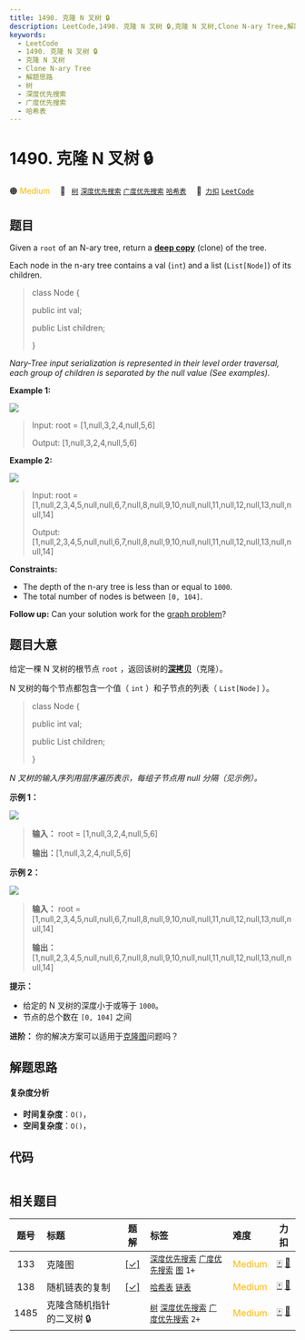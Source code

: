 ```yaml
---
title: 1490. 克隆 N 叉树 🔒
description: LeetCode,1490. 克隆 N 叉树 🔒,克隆 N 叉树,Clone N-ary Tree,解题思路,树,深度优先搜索,广度优先搜索,哈希表
keywords:
  - LeetCode
  - 1490. 克隆 N 叉树 🔒
  - 克隆 N 叉树
  - Clone N-ary Tree
  - 解题思路
  - 树
  - 深度优先搜索
  - 广度优先搜索
  - 哈希表
---
```


# 1490. 克隆 N 叉树 🔒

🟠 <font color=#ffb800>Medium</font>&emsp; 🔖&ensp; [`树`](/tag/tree.md) [`深度优先搜索`](/tag/depth-first-search.md) [`广度优先搜索`](/tag/breadth-first-search.md) [`哈希表`](/tag/hash-table.md)&emsp; 🔗&ensp;[`力扣`](https://leetcode.cn/problems/clone-n-ary-tree) [`LeetCode`](https://leetcode.com/problems/clone-n-ary-tree)

## 题目

Given a `root` of an N-ary tree, return a [**deep
copy**](https://en.wikipedia.org/wiki/Object_copying#Deep_copy) (clone) of the
tree.

Each node in the n-ary tree contains a val (`int`) and a list (`List[Node]`)
of its children.

> 
> 
> 
> 
> 
> class Node {
> 
> > 
> public int val;
> 
> > 
> public List<Node> children;
> 
> }
> 
> 

_Nary-Tree input serialization is represented in their level order traversal,
each group of children is separated by the null value (See examples)._



**Example 1:**

![](https://fastly.jsdelivr.net/gh/doocs/leetcode@main/solution/1400-1499/1490.Clone%20N-ary%20Tree/images/narytreeexample.png)

> Input: root = [1,null,3,2,4,null,5,6]
> 
> Output: [1,null,3,2,4,null,5,6]

**Example 2:**

![](https://fastly.jsdelivr.net/gh/doocs/leetcode@main/solution/1400-1499/1490.Clone%20N-ary%20Tree/images/sample_4_964.png)

> Input: root = [1,null,2,3,4,5,null,null,6,7,null,8,null,9,10,null,null,11,null,12,null,13,null,null,14]
> 
> Output: [1,null,2,3,4,5,null,null,6,7,null,8,null,9,10,null,null,11,null,12,null,13,null,null,14]

**Constraints:**

  * The depth of the n-ary tree is less than or equal to `1000`.
  * The total number of nodes is between `[0, 104]`.



**Follow up:** Can your solution work for the [graph
problem](https://leetcode.com/problems/clone-graph/)?


## 题目大意

给定一棵 N 叉树的根节点 `root`
，返回该树的[**深拷贝**](https://baike.baidu.com/item/深拷贝/22785317?fr=aladdin)（克隆）。

N 叉树的每个节点都包含一个值（ `int` ）和子节点的列表（ `List[Node]` ）。

> 
> 
> 
> 
> 
> class Node {
> 
> > 
> public int val;
> 
> > 
> public List<Node> children;
> 
> }
> 
> 

_N 叉树的输入序列用层序遍历表示，每组子节点用 null 分隔（见示例）。_



**示例 1：**

![](https://fastly.jsdelivr.net/gh/doocs/leetcode@main/solution/1400-1499/1490.Clone%20N-ary%20Tree/images/narytreeexample.png)

> 
> 
> 
> 
> 
> **输入：** root = [1,null,3,2,4,null,5,6]
> 
> **输出：**[1,null,3,2,4,null,5,6]
> 
> 

**示例 2：**

![](https://fastly.jsdelivr.net/gh/doocs/leetcode@main/solution/1400-1499/1490.Clone%20N-ary%20Tree/images/sample_4_964.png)

> 
> 
> 
> 
> 
> **输入：** root = [1,null,2,3,4,5,null,null,6,7,null,8,null,9,10,null,null,11,null,12,null,13,null,null,14]
> 
> **输出：**[1,null,2,3,4,5,null,null,6,7,null,8,null,9,10,null,null,11,null,12,null,13,null,null,14]
> 
> 



**提示：**

  * 给定的 N 叉树的深度小于或等于 `1000`。
  * 节点的总个数在 `[0, 104]` 之间



**进阶：** 你的解决方案可以适用于[克隆图](https://leetcode.cn/problems/clone-graph/)问题吗？


## 解题思路

#### 复杂度分析

- **时间复杂度**：`O()`，
- **空间复杂度**：`O()`，

## 代码

```javascript

```

## 相关题目

<!-- prettier-ignore -->
| 题号 | 标题 | 题解 | 标签 | 难度 | 力扣 |
| :------: | :------ | :------: | :------ | :------ | :------: |
| 133 | 克隆图 | [[✓]](/problem/0133.md) |  [`深度优先搜索`](/tag/depth-first-search.md) [`广度优先搜索`](/tag/breadth-first-search.md) [`图`](/tag/graph.md) `1+` | <font color=#ffb800>Medium</font> | [🀄️](https://leetcode.cn/problems/clone-graph) [🔗](https://leetcode.com/problems/clone-graph) |
| 138 | 随机链表的复制 | [[✓]](/problem/0138.md) |  [`哈希表`](/tag/hash-table.md) [`链表`](/tag/linked-list.md) | <font color=#ffb800>Medium</font> | [🀄️](https://leetcode.cn/problems/copy-list-with-random-pointer) [🔗](https://leetcode.com/problems/copy-list-with-random-pointer) |
| 1485 | 克隆含随机指针的二叉树 🔒 |  |  [`树`](/tag/tree.md) [`深度优先搜索`](/tag/depth-first-search.md) [`广度优先搜索`](/tag/breadth-first-search.md) `2+` | <font color=#ffb800>Medium</font> | [🀄️](https://leetcode.cn/problems/clone-binary-tree-with-random-pointer) [🔗](https://leetcode.com/problems/clone-binary-tree-with-random-pointer) |